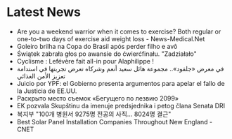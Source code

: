 # Latest News
-  Are you a weekend warrior when it comes to exercise? Both regular or one-to-two days of exercise aid weight loss - News-Medical.Net
-  Goleiro brilha na Copa do Brasil após perder filho e avô
-  Świątek zabrała głos po awansie do ćwierćfinału. "Zadziałało"
-  Cyclisme : Lefévère fait all-in pour Alaphilippe !
-  في معرض «جلفود».. مجموعة هائل سعيد أنعم وشركاه تعرض تجربتها في استدامة تعزيز الأمن الغذائي
-  Juicio por YPF: el Gobierno presenta argumentos para apelar el fallo de la Justicia de EE.UU.
-  Раскрыто место съемок «Бегущего по лезвию 2099»
-  EK pozvala Skupštinu da imenuje predsjednika i petog člana Senata DRI
-  복지부 "100개 병원서 9275명 전공의 사직… 8024명 결근"
-  Best Solar Panel Installation Companies Throughout New England - CNET
